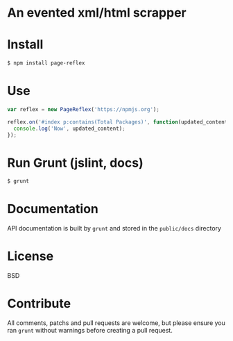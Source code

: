 # An evented xml/html scrapper

# Install
```bash
$ npm install page-reflex
```

# Use
```javascript
var reflex = new PageReflex('https://npmjs.org');

reflex.on('#index p:contains(Total Packages)', function(updated_content){
  console.log('Now', updated_content);
});
```

# Run Grunt (jslint, docs)
```bash
$ grunt
```

# Documentation
API documentation is built by ```grunt``` and stored in the ```public/docs``` directory

# License
BSD

# Contribute
All comments, patchs and pull requests are welcome, but please ensure you ran ```grunt``` without warnings before creating a pull request.
